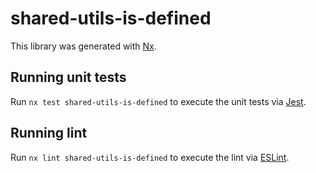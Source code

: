 # shared-utils-is-defined

This library was generated with [Nx](https://nx.dev).

## Running unit tests

Run `nx test shared-utils-is-defined` to execute the unit tests via [Jest](https://jestjs.io).

## Running lint

Run `nx lint shared-utils-is-defined` to execute the lint via [ESLint](https://eslint.org/).
